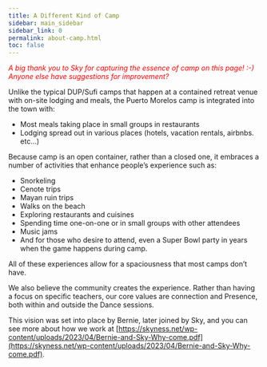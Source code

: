 ```yaml
---
title: A Different Kind of Camp
sidebar: main_sidebar
sidebar_link: 0
permalink: about-camp.html
toc: false
---
```


<span style="color:red">*A big thank you to Sky for capturing the essence of camp on this page! :-) Anyone else have suggestions for improvement?*</span>

Unlike the typical DUP/Sufi camps that happen at a contained retreat venue with on-site lodging and meals, the Puerto Morelos camp is integrated into the town with:

* Most meals taking place in small groups in restaurants
* Lodging spread out in various places (hotels, vacation rentals, airbnbs. etc...)

Because camp is an open container, rather than a closed one, it embraces a number of activities that enhance people’s experience such as:

* Snorkeling
* Cenote trips
* Mayan ruin trips
* Walks on the beach
* Exploring restaurants and cuisines
* Spending time one-on-one or in small groups with other attendees
* Music jams
* And for those who desire to attend, even a Super Bowl party in years when the game happens during camp.

All of these experiences allow for a spaciousness that most camps don’t have. 

We also believe the community creates the experience. Rather than having a focus on specific teachers, our core values are connection and Presence, both within and outside the Dance sessions.

This vision was set into place by Bernie, later joined by Sky, and you can see more about how we work at [https://skyness.net/wp-content/uploads/2023/04/Bernie-and-Sky-Why-come.pdf](https://skyness.net/wp-content/uploads/2023/04/Bernie-and-Sky-Why-come.pdf).